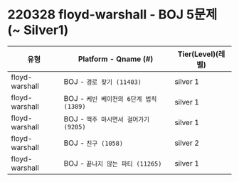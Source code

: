 # 220328 floyd-warshall - BOJ 5문제 (~ Silver1)
|          유형       |Platform - Qname (#)         |Tier(Level)(레벨)      |
|---------------------|-----------------------------|------------|
|floyd-warshall         |    BOJ - `경로 찾기 (11403)`     |    silver 1    |
|floyd-warshall         |    BOJ - `케빈 베이컨의 6단계 법칙 (1389)`      |   silver 1    |
|floyd-warshall         |    BOJ - `맥주 마시면서 걸어가기 (9205)`     |    silver 1    |
|floyd-warshall         |    BOJ - `친구 (1058)` |    silver 2    |
|floyd-warshall         |    BOJ - `끝나지 않는 파티 (11265)` |    silver 1    |